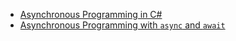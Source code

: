 
- [Asynchronous Programming in C#](https://learn.microsoft.com/en-us/dotnet/csharp/async)
- [Asynchronous Programming with `async` and `await`](https://learn.microsoft.com/en-us/dotnet/csharp/programming-guide/concepts/async/)
